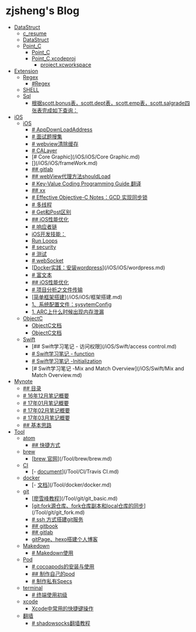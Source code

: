 # zjsheng's Blog

* [DataStruct](/DataStruct)
    * [c_resume](/DataStruct/c_resume)
    * [DataStruct](/DataStruct/DataStruct)
    * [Point_C](/DataStruct/Point_C)
        * [Point_C](/DataStruct/Point_C/Point_C)
        * [Point_C.xcodeproj](/DataStruct/Point_C/Point_C.xcodeproj)
            * [project.xcworkspace](/DataStruct/Point_C/Point_C.xcodeproj/project.xcworkspace)
* [Extension](/Extension)
    * [Regex](/Extension/Regex)
        * [#Regex](/Extension/Regex/Regex.md)
    * [SHELL](/Extension/SHELL)
    * [Sql](/Extension/Sql)
        * [根据scott.bonus表，scott.dept表，scott.emp表，scott.salgrade四张表完成如下查询：](/Extension/Sql/数据库练习题目.md)
* [iOS](/iOS)
    * [iOS](/iOS/iOS)
        * [# AppDownLoadAddress](/iOS/iOS/AppDownLoadAddress.md)
        * [# 面试题搜集](/iOS/iOS/BAT面试题目.md)
        * [# webview清除缓存](/iOS/iOS/CacheOfWebView.md)
        * [# CALayer](/iOS/iOS/CALayer.md)
        * [# Core Graphic](/iOS/iOS/Core Graphic.md)
        * [[](xx)](/iOS/iOS/frameWork.md)
        * [## gitlab](/iOS/iOS/gitlab.md)
        * [## webView代理方法shouldLoad](/iOS/iOS/InteractWithWebView.md)
        * [# Key-Value Coding Programming Guide 翻译](/iOS/iOS/KVC.md)
        * [##  xx](/iOS/iOS/leak.md)
        * [# Effective Objective-C Notes：GCD 实现同步锁](/iOS/iOS/Lock.md)
        * [# 多线程](/iOS/iOS/Multithreading.md)
        * [# Get和Post区别](/iOS/iOS/NetWork.md)
        * [## iOS性能优化](/iOS/iOS/optimize.md)
        * [# 响应者链](/iOS/iOS/Responder.md)
        * [iOS开发技能：](/iOS/iOS/Resume.md)
        * [Run Loops](/iOS/iOS/RunLoop.md)
        * [# security](/iOS/iOS/security.md)
        * [# 测试](/iOS/iOS/UnitTest.md)
        * [# webSocket](/iOS/iOS/WebSocket.md)
        * [[Docker实践：安装wordpress](http://www.cnblogs.com/52fhy/p/5962287.html)](/iOS/iOS/wordpress.md)
        * [# 富文本](/iOS/iOS/富文本.md)
        * [## iOS性能优化](/iOS/iOS/性能优化.md)
        * [# 项目分析之文件传输](/iOS/iOS/文件传输.md)
        * [[简单框架搭建](http://www.jianshu.com/p/0c6f3f4b3b34)](/iOS/iOS/框架搭建.md)
        * [1、系统配置文件：sysytemConfig](/iOS/iOS/缓存机制.md)
        * [1. ARC上什么时候出现内存泄漏](/iOS/iOS/面试问答.md)
    * [ObjectC](/iOS/ObjectC)
        * [ObjectC文档](/iOS/ObjectC/Document1.md)
        * [ObjectC文档](/iOS/ObjectC/Document2.md)
    * [Swift](/iOS/Swift)
        * [## Swift学习笔记 - 访问权限](/iOS/Swift/access control.md)
        * [# Swift学习笔记 - function](/iOS/Swift/functions.md)
        * [# Swift学习笔记 -Initialization](/iOS/Swift/Initialization.md)
        * [# Swift学习笔记 -Mix and Match Overview](/iOS/Swift/Mix and Match Overview.md)
* [Mynote](/Mynote)
    * [## 目录](/Mynote/16年11月笔记概要.md)
    * [# 16年12月笔记概要](/Mynote/16年12月笔记概要.md)
    * [# 17年01月笔记概要](/Mynote/17年01月笔记概要.md)
    * [# 17年02月笔记概要](/Mynote/17年02月笔记概要.md)
    * [# 17年03月笔记概要](/Mynote/17年03月笔记概要.md)
    * [## 基本思路](/Mynote/知识体系一览.md)
* [Tool](/Tool)
    * [atom](/Tool/atom)
        * [## 快捷方式](/Tool/atom/atom.md)
    * [brew](/Tool/brew)
        * [[brew 官网](http://brew.sh/index_zh-cn.html)](/Tool/brew/brew.md)
    * [CI](/Tool/CI)
        * [- [document](https://docs.travis-ci.com/user/getting-started/)](/Tool/CI/Travis CI.md)
    * [docker](/Tool/docker)
        * [- [文档](https://docs.docker.com/)](/Tool/docker/docker.md)
    * [git](/Tool/git)
        * [[廖雪峰教程](http://www.liaoxuefeng.com/wiki/0013739516305929606dd18361248578c67b8067c8c017b000)](/Tool/git/git_basic.md)
        * [[git:fork源仓库、fork仓库副本和local仓库的同步](www.jianshu.com/p/29775d91f536)](/Tool/git/git_fork.md)
        * [# ssh 方式搭建git服务](/Tool/git/git_server.md)
        * [## gitbook](/Tool/git/gitbook.md)
        * [## gitlab](/Tool/git/gitlab.md)
        * [gitPage、hexo搭建个人博客](/Tool/git/gitpages.md)
    * [Makedown](/Tool/Makedown)
        * [# Makedown使用](/Tool/Makedown/makedown.md)
    * [Pod](/Tool/Pod)
        * [# cocoapods的安装与使用](/Tool/Pod/cocoaPods.md)
        * [## 制作自己的pod](/Tool/Pod/cocoaPods_trunk.md)
        * [# 制作私有Specs](/Tool/Pod/privateSpecs.md)
    * [terminal](/Tool/terminal)
        * [# 终端使用初级](/Tool/terminal/terminal.md)
    * [xcode](/Tool/xcode)
        * [Xcode中常用的快捷键操作](/Tool/xcode/xcode.md)
    * [翻墙](/Tool/翻墙)
        * [# shadowsocks翻墙教程](/Tool/翻墙/shadowSocks.md)
